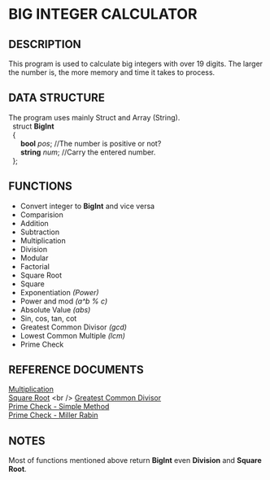 # BIG INTEGER CALCULATOR
## DESCRIPTION

This program is used to calculate big integers with over 19 digits. The larger the number is, the more memory and time it takes to process.

## DATA STRUCTURE

The program uses mainly Struct and Array (String).
<br />&nbsp;&nbsp;struct **BigInt**
<br />&nbsp;&nbsp;{
<br />&nbsp;&nbsp;&nbsp;&nbsp;&nbsp;&nbsp;**bool** *pos*; //The number is positive or not?
<br />&nbsp;&nbsp;&nbsp;&nbsp;&nbsp;&nbsp;**string** *num*; //Carry the entered number.
<br />&nbsp;&nbsp;};

## FUNCTIONS

* Convert integer to **BigInt** and vice versa
* Comparision
* Addition
* Subtraction
* Multiplication
* Division
* Modular
* Factorial
* Square Root
* Square
* Exponentiation *(Power)*
* Power and mod *(a^b % c)*
* Absolute Value *(abs)*
* Sin, cos, tan, cot
* Greatest Common Divisor *(gcd)*
* Lowest Common Multiple *(lcm)*
* Prime Check

## REFERENCE DOCUMENTS

[Multiplication](https://en.wikipedia.org/wiki/Multiplication_algorithm#Long_multiplication)
<br /> [Square Root](https://en.wikipedia.org/wiki/Methods_of_computing_square_roots#Decimal_(base_10))
<br /> [Greatest Common Divisor](https://en.wikipedia.org/wiki/Euclidean_algorithm#Implementations)
<br /> [Prime Check - Simple Method](https://en.wikipedia.org/wiki/Primality_test#C#)
<br /> [Prime Check - Miller Rabin](https://en.wikipedia.org/wiki/Miller%E2%80%93Rabin_primality_test)

## NOTES

Most of functions mentioned above return **BigInt** even **Division** and **Square Root**.
